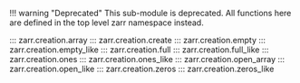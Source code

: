 !!! warning "Deprecated"
    This sub-module is deprecated. All functions here are defined in the top level zarr namespace instead.

::: zarr.creation.array
::: zarr.creation.create
::: zarr.creation.empty
::: zarr.creation.empty_like
::: zarr.creation.full
::: zarr.creation.full_like
::: zarr.creation.ones
::: zarr.creation.ones_like
::: zarr.creation.open_array
::: zarr.creation.open_like
::: zarr.creation.zeros
::: zarr.creation.zeros_like
